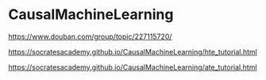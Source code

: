 # CausalMachineLearning

https://www.douban.com/group/topic/227115720/

https://socratesacademy.github.io/CausalMachineLearning/hte_tutorial.html

https://socratesacademy.github.io/CausalMachineLearning/ate_tutorial.html
